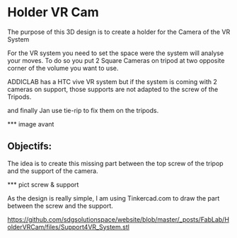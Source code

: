 # Holder VR Cam

The purpose of this 3D design is to create a holder for the Camera of the VR System

For the VR system you need to set the space were the system will analyse your moves.
To do so you put 2 Square Cameras on tripod at two opposite corner of the volume you want to use.

ADDICLAB has a HTC vive VR system but if the system is coming with 2 cameras on support, those supports are not adapted to the screw of the Tripods.

and finally Jan use tie-rip to fix them on the tripods.

*** image avant


## Objectifs:

The idea is to create this missing part between the top screw of the tripop and the support of the camera.

*** pict screw & support


As the design is really simple, I am using Tinkercad.com to draw the part between the screw and the support.

https://github.com/sdgsolutionspace/website/blob/master/_posts/FabLab/HolderVRCam/files/Support4VR_System.stl

